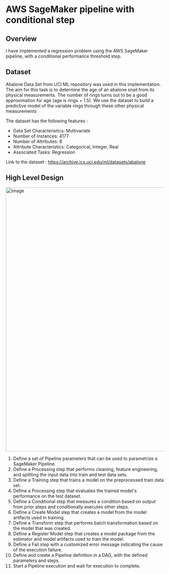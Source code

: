 # AWS SageMaker pipeline with conditional step
## Overview
I have implemented a regression problem using the AWS SageMaker pipeline, with a conditional performance threshold step. 

## Dataset
Abalone Data Set from UCI ML repository was used in this implementation. The aim for this task is to determine the age of an abalone snail from its physical measurements. The number of rings turns out to be a good approximation for age (age is rings + 1.5). We use the dataset to build a predictive model of the variable rings through these other physical measurements

The dataset has the following features :

- Data Set Characteristics: Multivariate
- Number of Instances: 4177
- Number of Attributes: 8
- Attribute Characteristics: Categorical, Integer, Real
- Associated Tasks: Regression

Link to the dataset : https://archive.ics.uci.edu/ml/datasets/abalone 


## High Level Design

<img width="836" alt="image" src="https://user-images.githubusercontent.com/89654615/206904331-9231c980-d996-46b7-acb6-1e65ab694733.png">

1. Define a set of Pipeline parameters that can be used to parametrize a SageMaker Pipeline.
2. Define a Processing step that performs cleaning, feature engineering, and splitting the input data into train and test data sets.
3. Define a Training step that trains a model on the preprocessed train data set.
4. Define a Processing step that evaluates the trained model's performance on the test dataset.
5. Define a Conditional step that measures a condition based on output from prior steps and conditionally executes other steps.
6. Define a Create Model step that creates a model from the model artifacts used in training.
7. Define a Transform step that performs batch transformation based on the model that was created.
8. Define a Register Model step that creates a model package from the estimator and model artifacts used to train the model.
9. Define a Fail step with a customized error message indicating the cause of the execution failure.
10. Define and create a Pipeline definition in a DAG, with the defined parameters and steps.
11. Start a Pipeline execution and wait for execution to complete.

